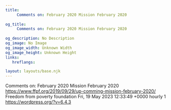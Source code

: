 ```yaml
---
title: 
     Comments on: February 2020 Mission February 2020
    
og_title: 
     Comments on: February 2020 Mission February 2020
    
og_description: No Description
og_image: No Image
og_image_width: Unknown Width
og_image_height: Unknown Height
links:
   hreflangs:

layout: layouts/base.njk
---
```

Comments on: February 2020 Mission February 2020
https://www.ffpf.org/2019/09/29/up-comming-mission-february-2020/  Freedom
from poverty foundation  Fri, 19 May 2023 12:33:49 +0000  hourly  1
https://wordpress.org/?v=6.4.3

